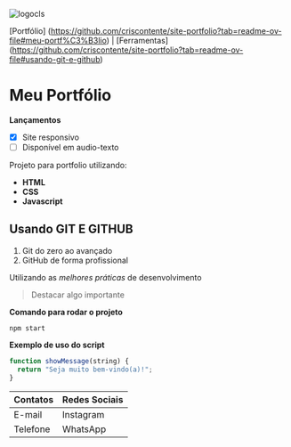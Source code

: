 ![logocls](https://static.vecteezy.com/system/resources/thumbnails/018/716/098/small/programmer-line-gradient-icon-vector.jpg)

[Portfólio] (https://github.com/criscontente/site-portfolio?tab=readme-ov-file#meu-portf%C3%B3lio) |
[Ferramentas] (https://github.com/criscontente/site-portfolio?tab=readme-ov-file#usando-git-e-github)

# Meu Portfólio

**Lançamentos**

- [x] Site responsivo
- [ ] Disponível em audio-texto

Projeto para portfolio utilizando:

- **HTML**
- **CSS**
- **Javascript**

## Usando GIT E GITHUB

1. Git do zero ao avançado
2. GitHub de forma profissional

Utilizando as _melhores práticas_ de desenvolvimento

> Destacar algo importante

**Comando para rodar o projeto**

```
npm start
```

**Exemplo de uso do script**

```js
function showMessage(string) {
  return "Seja muito bem-vindo(a)!";
}
```

| Contatos | Redes Sociais |
| -------- | ------------- |
| E-mail   | Instagram     |
| Telefone | WhatsApp      |
